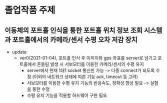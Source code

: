 # 졸업작품 주제

## 이동체의 포트홀 인식을 통한 포트홀 위치 정보 조회 시스템과 포트홀에서의 카메라/센서 수평 오차 저감 장치

- update
  - ver0(2021-01-04), 포트홀 인식 후 이미지와 gps 좌표를 server로 넘기고 포트홀에서 흔들림 발생 시 서보모터를 이용한 카메라/센서의 수평 유지
    + server에서 현재 1대1 socket 통신만 가능 -> 다중 connect가 되도록 수정 (이외의 네트워크 상태에 따른 기능 ack, timeout 등 고려)
    + 서보모터를 이용한 수평 유지 기능의 반응속도, 정확성 향상 필요 -> 실험을 통한 수정
    + 수평 유지 기능을 적용할 하드웨어 구현 필요

